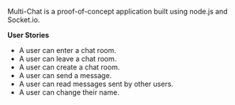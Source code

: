 Multi-Chat is a proof-of-concept application built using node.js and Socket.io.

**User Stories**

  - A user can enter a chat room.
  - A user can leave a chat room.
  - A user can create a chat room.
  - A user can send a message.
  - A user can read messages sent by other users.
  - A user can change their name.